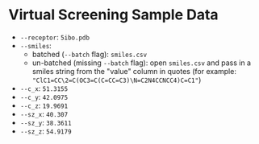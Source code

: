 # Virtual Screening Sample Data
* `--receptor`: `5ibo.pdb`
* `--smiles`:
	* batched (`--batch` flag): `smiles.csv`
	* un-batched (missing `--batch` flag): open `smiles.csv` and pass in a smiles string from the "value" column in quotes (for example: `"ClC1=CC\2=C(OC3=C(C=CC=C3)\N=C2N4CCNCC4)C=C1"`)
* `--c_x`: `51.3155`
* `--c_y`: `42.0975`
* `--c_z`: `19.9691`
* `--sz_x`: `40.307`
* `--sz_y`: `38.3611`
* `--sz_z`: `54.9179`
